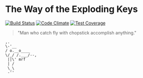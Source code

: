 # The Way of the Exploding Keys

[![Build Status](https://travis-ci.org/TeamMiyagi/thewayoftheexplodingkeys.svg)](https://travis-ci.org/TeamMiyagi/thewayoftheexplodingkeys)
[![Code Climate](https://codeclimate.com/github/TeamMiyagi/thewayoftheexplodingkeys/badges/gpa.svg)](https://codeclimate.com/github/TeamMiyagi/thewayoftheexplodingkeys)
[![Test Coverage](https://codeclimate.com/github/TeamMiyagi/thewayoftheexplodingkeys/badges/coverage.svg)](https://codeclimate.com/github/TeamMiyagi/thewayoftheexplodingkeys/coverage)


> "Man who catch fly with chopstick accomplish anything."

```
,.
\-'__
/ o.__o____
\/_/ /.___/--,
 ||\' mrf
 | /
 \_\
 -''
```
